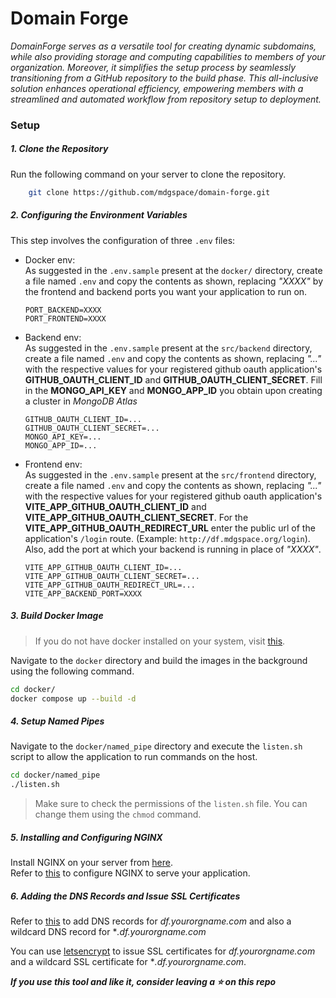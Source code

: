 # Domain Forge

*DomainForge serves as a versatile tool for creating dynamic subdomains, while also providing storage and computing capabilities to members of your organization. Moreover, it simplifies the setup process by seamlessly transitioning from a GitHub repository to the build phase. This all-inclusive solution enhances operational efficiency, empowering members with a streamlined and automated workflow from repository setup to deployment.*

### Setup

##### 1. Clone the Repository

Run the following command on your server to clone the repository.
```bash
    git clone https://github.com/mdgspace/domain-forge.git
```

##### 2. Configuring the Environment Variables

This step involves the configuration of three `.env` files:
- Docker env:   
    As suggested in the `.env.sample` present at the `docker/` directory, create a file named `.env` and copy the contents as shown, replacing *"XXXX"* by the frontend and backend ports you want your application to run on.
    ```
    PORT_BACKEND=XXXX
    PORT_FRONTEND=XXXX
    ```
- Backend env:   
      As suggested in the `.env.sample` present at the `src/backend` directory, create a file named `.env` and copy the contents as shown, replacing *"..."* with the respective values for your registered github oauth application's **GITHUB_OAUTH_CLIENT_ID** and **GITHUB_OAUTH_CLIENT_SECRET**. Fill in the **MONGO_API_KEY** and **MONGO_APP_ID** you obtain upon creating a cluster in *MongoDB Atlas*
    ```
    GITHUB_OAUTH_CLIENT_ID=...
    GITHUB_OAUTH_CLIENT_SECRET=...
    MONGO_API_KEY=...
    MONGO_APP_ID=...
    ```
- Frontend env:   
      As suggested in the `.env.sample` present at the `src/frontend` directory, create a file named `.env` and copy the contents as shown, replacing *"..."* with the respective values for your registered github oauth application's **VITE_APP_GITHUB_OAUTH_CLIENT_ID** and **VITE_APP_GITHUB_OAUTH_CLIENT_SECRET**. For the **VITE_APP_GITHUB_OAUTH_REDIRECT_URL** enter the public url of the application's `/login` route. (Example: `http://df.mdgspace.org/login`). Also, add the port at which your backend is running in place of *"XXXX"*.
    ```
    VITE_APP_GITHUB_OAUTH_CLIENT_ID=...
    VITE_APP_GITHUB_OAUTH_CLIENT_SECRET=...
    VITE_APP_GITHUB_OAUTH_REDIRECT_URL=...
    VITE_APP_BACKEND_PORT=XXXX
    ```

##### 3. Build Docker Image

> If you do not have docker installed on your system, visit [this](https://docs.docker.com/engine/install/).   
 
Navigate to the `docker` directory and build the images in the background using the following command.
```bash
cd docker/
docker compose up --build -d
```

##### 4. Setup Named Pipes

Navigate to the `docker/named_pipe` directory and execute the `listen.sh` script to allow the application to run commands on the host.
```bash
cd docker/named_pipe
./listen.sh
```
> Make sure to check the permissions of the `listen.sh` file. You can change them using the `chmod` command.

##### 5. Installing and Configuring NGINX

Install NGINX on your server from [here](https://www.nginx.com/resources/wiki/start/topics/tutorials/install/).   
Refer to [this](https://www.digitalocean.com/community/tutorials/how-to-set-up-nginx-server-blocks-virtual-hosts-on-ubuntu-16-04) to configure NGINX to serve your application.

##### 6. Adding the DNS Records and Issue SSL Certificates

Refer to [this](https://developers.cloudflare.com/dns/manage-dns-records/how-to/create-dns-records/) to add DNS records for *df.yourorgname.com* and also a wildcard DNS record for **.df.yourorgname.com*

You can use [letsencrypt](https://letsencrypt.org/) to issue SSL certificates for *df.yourorgname.com* and a wildcard SSL certificate for **.df.yourorgname.com*.


***If you use this tool and like it, consider leaving a :star: on this repo***